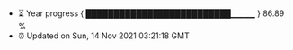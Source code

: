 - ⏳ Year progress { ██████████████████████████▁▁▁▁ } 86.89 %
- ⏰ Updated on Sun, 14 Nov 2021 03:21:18 GMT

